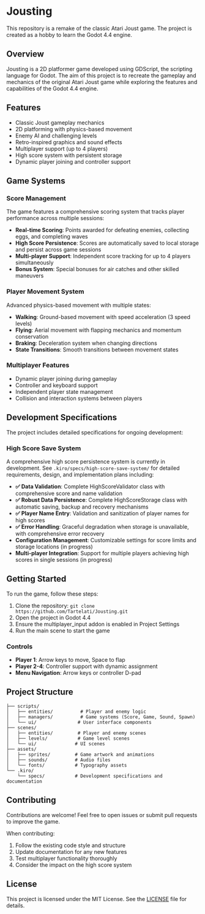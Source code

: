 # Jousting

This repository is a remake of the classic Atari Joust game. The project is created as a hobby to learn the Godot 4.4 engine.

## Overview

Jousting is a 2D platformer game developed using GDScript, the scripting language for Godot. The aim of this project is to recreate the gameplay and mechanics of the original Atari Joust game while exploring the features and capabilities of the Godot 4.4 engine.

## Features

- Classic Joust gameplay mechanics
- 2D platforming with physics-based movement
- Enemy AI and challenging levels
- Retro-inspired graphics and sound effects
- Multiplayer support (up to 4 players)
- High score system with persistent storage
- Dynamic player joining and controller support

## Game Systems

### Score Management
The game features a comprehensive scoring system that tracks player performance across multiple sessions:

- **Real-time Scoring**: Points awarded for defeating enemies, collecting eggs, and completing waves
- **High Score Persistence**: Scores are automatically saved to local storage and persist across game sessions
- **Multi-player Support**: Independent score tracking for up to 4 players simultaneously
- **Bonus System**: Special bonuses for air catches and other skilled maneuvers

### Player Movement System
Advanced physics-based movement with multiple states:

- **Walking**: Ground-based movement with speed acceleration (3 speed levels)
- **Flying**: Aerial movement with flapping mechanics and momentum conservation
- **Braking**: Deceleration system when changing directions
- **State Transitions**: Smooth transitions between movement states

### Multiplayer Features
- Dynamic player joining during gameplay
- Controller and keyboard support
- Independent player state management
- Collision and interaction systems between players

## Development Specifications

The project includes detailed specifications for ongoing development:

### High Score Save System
A comprehensive high score persistence system is currently in development. See `.kiro/specs/high-score-save-system/` for detailed requirements, design, and implementation plans including:

- **✅ Data Validation**: Complete HighScoreValidator class with comprehensive score and name validation
- **✅ Robust Data Persistence**: Complete HighScoreStorage class with automatic saving, backup and recovery mechanisms
- **✅ Player Name Entry**: Validation and sanitization of player names for high scores
- **✅ Error Handling**: Graceful degradation when storage is unavailable, with comprehensive error recovery
- **Configuration Management**: Customizable settings for score limits and storage locations (in progress)
- **Multi-player Integration**: Support for multiple players achieving high scores in single sessions (in progress)

## Getting Started

To run the game, follow these steps:
1. Clone the repository: `git clone https://github.com/Tartelati/Jousting.git`
2. Open the project in Godot 4.4
3. Ensure the multiplayer_input addon is enabled in Project Settings
4. Run the main scene to start the game

### Controls
- **Player 1**: Arrow keys to move, Space to flap
- **Player 2-4**: Controller support with dynamic assignment
- **Menu Navigation**: Arrow keys or controller D-pad

## Project Structure

```
├── scripts/
│   ├── entities/          # Player and enemy logic
│   ├── managers/          # Game systems (Score, Game, Sound, Spawn)
│   └── ui/               # User interface components
├── scenes/
│   ├── entities/         # Player and enemy scenes
│   ├── levels/           # Game level scenes
│   └── ui/              # UI scenes
├── assets/
│   ├── sprites/         # Game artwork and animations
│   ├── sounds/          # Audio files
│   └── fonts/           # Typography assets
└── .kiro/
    └── specs/           # Development specifications and documentation
```

## Contributing

Contributions are welcome! Feel free to open issues or submit pull requests to improve the game.

When contributing:
1. Follow the existing code style and structure
2. Update documentation for any new features
3. Test multiplayer functionality thoroughly
4. Consider the impact on the high score system

## License

This project is licensed under the MIT License. See the [LICENSE](LICENSE) file for details.
